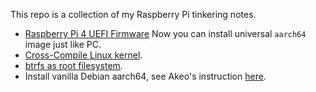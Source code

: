 This repo is a collection of my Raspberry Pi tinkering notes.

- [Raspberry Pi 4 UEFI Firmware](https://github.com/Bai-Chiang/Raspberry_Pi_tinkering_notes/blob/main/UEFI.md) Now you can install universal `aarch64` image just like PC.
- [Cross-Compile Linux kernel](https://github.com/Bai-Qiang/Raspberry_Pi_tinkering_notes/blob/main/Cross_compile_Linux_kernel.md).
- [btrfs as root filesystem](https://github.com/Bai-Chiang/Raspberry_Pi_tinkering_notes/blob/main/btrfs.md).
- Install vanilla Debian aarch64, see Akeo's instruction [here](https://forums.raspberrypi.com/viewtopic.php?t=282839#p1713105).
